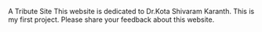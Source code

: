 A Tribute Site
This website is dedicated to Dr.Kota Shivaram Karanth.
This is my first project.
Please share your feedback about this website.

